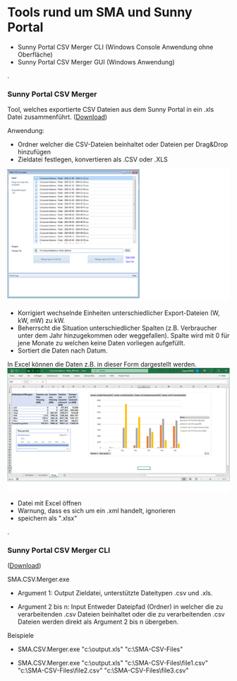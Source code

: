 # Tools rund um SMA und Sunny Portal

-   Sunny Portal CSV Merger CLI (Windows Console Anwendung ohne Oberfläche)
-   Sunny Portal CSV Merger GUI (Windows Anwendung)


.
### Sunny Portal CSV Merger

Tool, welches exportierte CSV Dateien aus dem Sunny Portal in ein .xls Datei zusammenführt.
([Download](https://github.com/Alfa-Soft/SMA-Tools/blob/main/CSV-Converter/Release/SMA.CSV.Merger.WinApp.V01.zip))


Anwendung:
-	Ordner welcher die CSV-Dateien beinhaltet oder Dateien per Drag&Drop hinzufügen
-	Zieldatei festlegen, konvertieren als .CSV oder .XLS


![](https://github.com/Alfa-Soft/SMA-Tools/blob/main/CSV-Converter/Misc/SMA-CSV-Converter.png)

-	Korrigiert wechselnde Einheiten unterschiedlicher Export-Dateien (W, kW, mW) zu kW.
-	Beherrscht die Situation unterschiedlicher Spalten (z.B. Verbraucher  unter dem Jahr hinzugekommen oder weggefallen). Spalte wird mit 0 für jene Monate zu welchen keine Daten vorliegen aufgefüllt.
-	Sortiert die Daten nach Datum.

In Excel können die Daten z.B. in dieser Form dargestellt werden.
![](https://github.com/Alfa-Soft/SMA-Tools/blob/main/CSV-Converter/Misc/xlsPivot.png)
-   Datei mit Excel öffnen
-   Warnung, dass es sich um ein .xml handelt, ignorieren
-   speichern als ".xlsx"



.

### Sunny Portal CSV Merger CLI
([Download](https://github.com/Alfa-Soft/SMA-Tools/blob/main/CSV-Converter/Release/SMA.CSV.Merger.Console.V01.zip))


SMA.CSV.Merger.exe
- Argument 1: Output
  Zieldatei, unterstützte Dateitypen .csv und .xls.

- Argument 2 bis n: Input
  Entweder Dateipfad (Ordner) in welcher die zu verarbeitenden .csv Dateien beinhaltet
  oder die zu verarbeitenden .csv Dateien werden direkt als Argument 2 bis n übergeben.

Beispiele
-   SMA.CSV.Merger.exe "c:\output.xls" "c:\SMA-CSV-Files\"

-   SMA.CSV.Merger.exe "c:\output.xls" "c:\SMA-CSV-Files\file1.csv" "c:\SMA-CSV-Files\file2.csv" "c:\SMA-CSV-Files\file3.csv"



